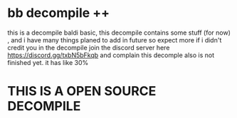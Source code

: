 # bb decompile ++
this is a decompile baldi basic, this decompile contains some stuff (for now) , and i have many things planed to add in future so expect more
if i didn't credit you in the decompile join the discord server here https://discord.gg/txbN5bFkqb and complain
this decomple also is not finished yet. it has like 30%

# THIS IS A OPEN SOURCE DECOMPILE 
   